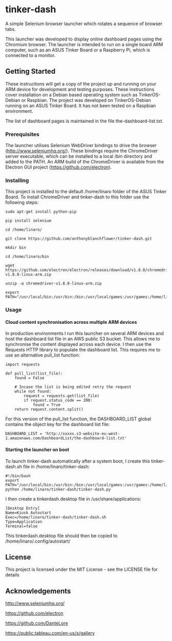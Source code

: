 # tinker-dash

A simple Selenium browser launcher which rotates a sequence of browser tabs.

This launcher was developed to display online dashboard pages using the
Chromium browser. The launcher is intended to run on a single board ARM computer,
such as an ASUS Tinker Board or a Raspberry Pi, which is connected to a monitor.

## Getting Started

These instructions will get a copy of the project up and running on your
ARM device for development and testing purposes. These instructions cover
installation on a Debian based operating system such as TinkerOS-Debian or
Raspbian. The project was developed on TinkerOS-Debian running on an ASUS
Tinker Board. It has not been tested on a Raspbian environment.

The list of dashboard pages is maintained in the file the-dashboard-list.txt.

### Prerequisites

The launcher utilises Selenium WebDriver bindings to drive the browser
(http://www.seleniumhq.org/). These bindings require the ChromeDriver
server executable, which can be installed to a local /bin directory
and added to the PATH. An ARM build of the ChromeDriver is available
from the Electron GUI project (https://github.com/electron).

### Installing

This project is installed to the default /home/linaro folder of the
ASUS Tinker Board. To install ChromeDriver and tinker-dash to this folder
use the following steps:
```
sudo apt-get install python-pip

pip install selenium

cd /home/linaro/

git clone https://github.com/anthonyblanchflower/tinker-dash.git

mkdir bin

cd /home/linaro/bin

wget https://github.com/electron/electron/releases/download/v1.8.0/chromedriver-v1.8.0-linux-arm.zip

unzip -a chromedriver-v1.8.0-linux-arm.zip

export PATH="/usr/local/bin:/usr/bin:/bin:/usr/local/games:/usr/games:/home/linaro/bin"
```
### Usage

#### Cloud content synchronisation across multiple ARM devices

In production environments I run this launcher on several ARM devices and
host the dashboard list file in an AWS public S3 bucket. This allows me to
synchronise the content displayed across each device. I then use the Requests
HTTP library to populate the dashboard list. This requires me to use
an alternative pull_list function:
```
import requests

def pull_list(list_file):
    found = False

    # Incase the list is being edited retry the request
    while not found:
        request = requests.get(list_file)
        if request.status_code == 200:
            found = True
    return request.content.split()
```
For this version of the pull_list function, the DASHBOARD_LIST global contains
the object key for the dashboard list file:
```
DASHBOARD_LIST = 'http://xxxxx.s3-website-eu-west-1.amazonaws.com/DashboardList/the-dashboard-list.txt'
```
#### Starting the launcher on boot

To launch tinker-dash automatically after a system boot, I create this tinker-dash.sh
file in /home/linaro/tinker-dash:
```
#!/bin/bash
export PATH="/usr/local/bin:/usr/bin:/bin:/usr/local/games:/usr/games:/home/linaro/bin"
python /home/linaro/tinker-dash/tinker-dash.py
```

I then create a tinkerdash.desktop file in /usr/share/applications:
```
[Desktop Entry]
Name=Kiosk Autostart
Exec=/home/linaro/tinker-dash/tinker-dash.sh
Type=Application
Terminal=false
```

This tinkerdash.desktop file should then be copied to /home/linaro/.config/autostart/

## License

This project is licensed under the MIT License - see the LICENSE file for details

## Acknowledgements

http://www.seleniumhq.org/

https://github.com/electron

https://github.com/DanteLore

https://public.tableau.com/en-us/s/gallery
